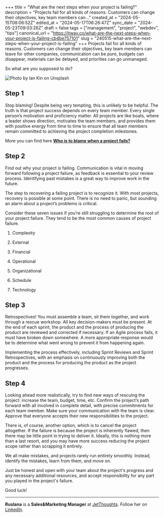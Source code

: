 +++
title = "What are the next steps when your project is failing?"
description = "Projects fail for all kinds of reasons. Customers can change their objectives, key team members can..."
created_at = "2024-05-15T08:06:52Z"
edited_at = "2024-05-17T06:26:47Z"
sync_date = "2024-05-23T09:03:26Z"
draft = false
tags = ["management", "project", "webdev", "tips"]
canonical_url = "https://jtway.co/what-are-the-next-steps-when-your-project-is-failing-cb4be757101"
slug = "240515-what-are-the-next-steps-when-your-project-is-failing"
+++
Projects fail for all kinds of reasons. Customers can change their objectives, key team members can leave for other companies, communication can be pure, budgets can disappear, materials can be delayed, and priorities can go unmanaged.

So what are you supposed to do?

![Photo by Ian Kin on Unsplash](https://cdn-images-1.medium.com/max/2804/0*-FVFc1-HZYE2kfce.png)

## Step 1

Stop blaming! Despite being very tempting, this is unlikely to be helpful. The truth is that project success depends on every team member. Every single person’s motivation and proficiency matter. All projects are like boats, where a leader shows direction, motivates the team members, and provides them with positive energy from time to time to ensure that all team members remain committed to achieving the project completion milestones.

More you can find here **[Who is to blame when a project fails?](https://buff.ly/3bPDmVq)**

## Step 2

Find out why your project is failing. Communication is vital in moving forward following a project failure, as feedback is essential to your review process. Identifying past mistakes is a great way to improve work in the future.

The step to recovering a failing project is to recognize it. With most projects, recovery is possible at some point. There is no need to panic, but sounding an alarm about a project’s problems is critical.

Consider these seven issues if you’re still struggling to determine the root of your project failure. They tend to be the most common causes of project failure.

 1. Complexity

 2. External

 3. Financial

 4. Operational

 5. Organizational

 6. Schedule

 7. Technology

## Step 3

Retrospectives! You must assemble a team, sit them together, and work through a rescue workshop. All key decision-makers must be present. At the end of each sprint, the product and the process of producing the product are reviewed and corrected if necessary. If an Agile process fails, it must have broken down somewhere. A more appropriate response would be to determine what went wrong to prevent it from happening again.

Implementing the process effectively, including Sprint Reviews and Sprint Retrospectives, with an emphasis on continuously improving both the product and the process for producing the product as the project progresses.

## Step 4

Looking ahead more realistically, try to find new ways of rescuing the project: increase the team, budget, time, etc. Confirm the project’s path forward with all involved in complete detail, with precise commitments for each team member. Make sure your communication with the team is clear. Approve that everyone accepts their new responsibilities to the project.

There is, of course, another option, which is to cancel the project altogether. If the failure is because the project is inherently flawed, then there may be little point in trying to deliver it. Ideally, this is nothing more than a last resort, and you may have more success reducing the project scope rather than scrapping it entirely.

We all make mistakes, and projects rarely run entirely smoothly. Instead, identify the mistakes, learn from them, and move on.

Just be honest and open with your team about the project's progress and any necessary additional resources, and accept responsibility for any part you played in the project's failure.

Good luck!

---

**Ruslana** is a **Sales&Marketing Manager** at [JetThoughts](https://www.jetthoughts.com/). Follow her on [LinkedIn](https://www.linkedin.com/in/ruslana-brykaliuk-970016135/).